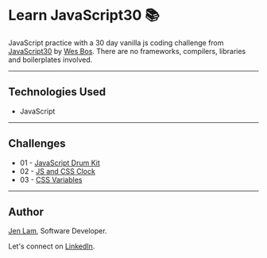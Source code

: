 # Learn JavaScript30 📚

JavaScript practice with a 30 day vanilla js coding challenge from [JavaScript30](https://javascript30.com/) by [Wes Bos](https://wesbos.com/). There are no frameworks, compilers, libraries and boilerplates involved.

---

## Technologies Used

- JavaScript

---

## Challenges

- 01 - [JavaScript Drum Kit](https://github.com/agalcalledjen/Learn-JavaScript30/tree/master/01%20-%20JavaScript%20Drum%20Kit)
- 02 - [JS and CSS Clock](https://github.com/agalcalledjen/Learn-JavaScript30/tree/master/02%20-%20JS%20and%20CSS%20Clock)
- 03 - [CSS Variables](https://github.com/agalcalledjen/Learn-JavaScript30/tree/master/03%20-%20CSS%20Variables)

---

## Author

[Jen Lam](https://github.com/agalcalledjen), Software Developer.

Let's connect on [LinkedIn](https://www.linkedin.com/in/agalcalledjen/).
